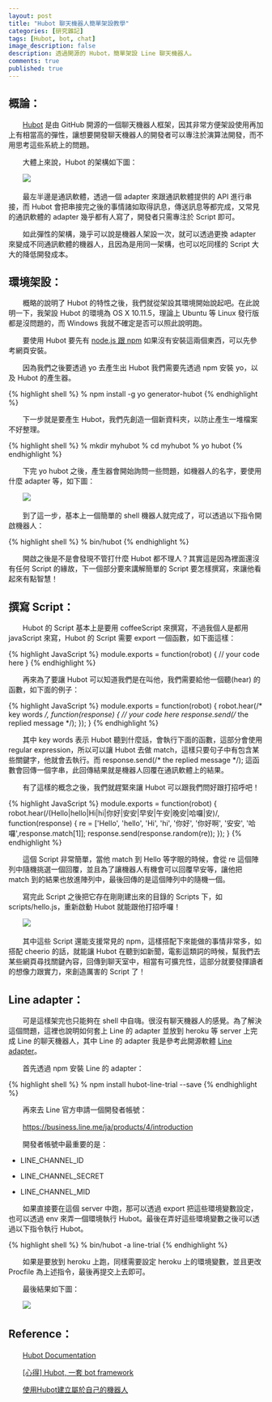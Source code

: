 ```yaml
---
layout: post
title: "Hubot 聊天機器人簡單架設教學"
categories: [研究雜記]
tags: [Hubot, bot, chat]
image_description: false
description: 透過開源的 Hubot，簡單架設 Line 聊天機器人。
comments: true
published: true
---
```


## 概論：

　　<a href="https://github.com/github/hubot">Hubot</a> 是由 GitHub 開源的一個聊天機器人框架，因其非常方便架設使用再加上有相當高的彈性，讓想要開發聊天機器人的開發者可以專注於演算法開發，而不用思考這些系統上的問題。

　　大體上來說，Hubot 的架構如下圖：

　　<img src="{{ site.baseurl }}/image/2016-7-8/1.png">

　　最左半邊是通訊軟體，透過一個 adapter 來跟通訊軟體提供的 API 進行串接，而 Hubot 會把串接完之後的事情諸如取得訊息，傳送訊息等都完成，又常見的通訊軟體的 adapter 幾乎都有人寫了，開發者只需專注於 Script 即可。

　　如此彈性的架構，幾乎可以說是機器人架設一次，就可以透過更換 adapter 來變成不同通訊軟體的機器人，且因為是用同一架構，也可以吃同樣的 Script 大大的降低開發成本。

## 環境架設：

　　概略的說明了 Hubot 的特性之後，我們就從架設其環境開始說起吧。在此說明一下，我架設 Hubot 的環境為 OS X 10.11.5，理論上 Ubuntu 等 Linux 發行版都是沒問題的，而 Windows 我就不確定是否可以照此說明跑。

　　要使用 Hubot 要先有 <a href="https://docs.npmjs.com/getting-started/installing-node">node.js 跟 npm</a> 如果沒有安裝這兩個東西，可以先參考網頁安裝。

　　因為我們之後要透過 yo 去產生出 Hubot 我們需要先透過 npm 安裝 yo，以及 Hubot 的產生器。

{% highlight shell %}
%  npm install -g yo generator-hubot
{% endhighlight %}

　　下一步就是要產生 Hubot，我們先創造一個新資料夾，以防止產生一堆檔案不好整理。

{% highlight shell %}
% mkdir myhubot
% cd myhubot
% yo hubot
{% endhighlight %}

　　下完 yo hubot 之後，產生器會開始詢問一些問題，如機器人的名字，要使用什麼 adapter 等，如下圖：

　　<img src="{{ site.baseurl }}/image/2016-7-8/2.png">

　　到了這一步，基本上一個簡單的 shell 機器人就完成了，可以透過以下指令開啟機器人：

{% highlight shell %}
% bin/hubot
{% endhighlight %}

　　開啟之後是不是會發現不管打什麼 Hubot 都不理人？其實這是因為裡面還沒有任何 Script 的緣故，下一個部分要來講解簡單的 Script 要怎樣撰寫，來讓他看起來有點智慧！

## 撰寫 Script：

　　Hubot 的 Script 基本上是要用 coffeeScript 來撰寫，不過我個人是都用 javaScript 來寫，Hubot 的 Script 需要 export 一個函數，如下面這樣：

{% highlight JavaScript %}
module.exports = function(robot) {
 // your code here
}
{% endhighlight %}

　　再來為了要讓 Hubot 可以知道我們是在叫他，我們需要給他一個聽(hear) 的函數，如下面的例子：

{% highlight JavaScript %}
module.exports = function(robot) {
  robot.hear(/* key words */, function(response) {
    // your code here
    response.send(/* the replied message */);
  });
}
{% endhighlight %}

　　其中 key words 表示 Hubot 聽到什麼話，會執行下面的函數，這部分會使用 regular expression，所以可以讓 Hubot 去做 match，這樣只要句子中有包含某些關鍵字，他就會去執行。而 response.send(/* the replied message */); 這函數會回傳一個字串，此回傳結果就是機器人回覆在通訊軟體上的結果。

　　有了這樣的概念之後，我們就趕緊來讓 Hubot 可以跟我們問好跟打招呼吧！

{% highlight JavaScript %}
module.exports = function(robot) {
  robot.hear(/(Hello|hello|Hi|hi|你好|安安|早安|午安|晚安|哈囉|安)/, function(response) {
    re = ['Hello', 'hello', 'Hi', 'hi', '你好', '你好啊', '安安', '哈囉',response.match[1]];
    response.send(response.random(re));
  });
}
{% endhighlight %}

　　這個 Script 非常簡單，當他 match 到 Hello 等字眼的時候，會從 re 這個陣列中隨機挑選一個回覆，並且為了讓機器人有機會可以回覆早安等，讓他把 match 到的結果也放進陣列中，最後回傳的是這個陣列中的隨機一個。

　　寫完此 Script 之後把它存在剛剛建出來的目錄的 Scripts 下，如 scripts/hello.js，重新啟動 Hubot 就能跟他打招呼囉！

　　<img src="{{ site.baseurl }}/image/2016-7-8/3.png">

　　其中這些 Script 還能支援常見的 npm，這樣搭配下來能做的事情非常多，如搭配 cheerio 的話，就能讓 Hubot 在聽到如新聞，電影這類詞的時候，幫我們去某些網頁尋找關鍵內容，回傳到聊天室中，相當有可擴充性，這部分就要發揮讀者的想像力跟實力，來創造厲害的 Script 了！

## Line adapter：

　　可是這樣架完也只能夠在 shell 中自嗨。很沒有聊天機器人的感覺。為了解決這個問題，這裡也說明如何套上 Line 的 adapter 並放到 heroku 等 server 上完成 Line 的聊天機器人，其中 Line 的 adapter 我是參考此開源軟體 <a href="https://github.com/notok/hubot-line-trial">Line adapter</a>。

　　首先透過 npm 安裝 Line 的 adapter：

{% highlight shell %}
% npm install hubot-line-trial --save
{% endhighlight %}

　　再來去 Line 官方申請一個開發者帳號：

　　<a href="https://business.line.me/ja/products/4/introduction">https://business.line.me/ja/products/4/introduction</a>

　　開發者帳號中最重要的是：

* LINE_CHANNEL_ID

* LINE_CHANNEL_SECRET

* LINE_CHANNEL_MID

　　如果直接要在這個 server 中跑，那可以透過 export 把這些環境變數設定，也可以透過 env 來弄一個環境執行 Hubot。最後在弄好這些環境變數之後可以透過以下指令執行 Hubot。

{% highlight shell %}
% bin/hubot -a line-trial
{% endhighlight %}

　　如果是要放到 heroku 上跑，同樣需要設定 heroku 上的環境變數，並且更改 Procfile 為上述指令，最後再提交上去即可。

　　最後結果如下圖：

　　<img src="{{ site.baseurl }}/image/2016-7-8/4.png">

## Reference：

　　<a href="https://hubot.github.com/docs/">Hubot Documentation</a>

　　<a href="http://huli.logdown.com/posts/417258-hubot-a-bot-framework">[心得] Hubot, 一套 bot framework</a>

　　<a href="https://github.com/twtrubiks/mybot">使用Hubot建立屬於自己的機器人</a>
